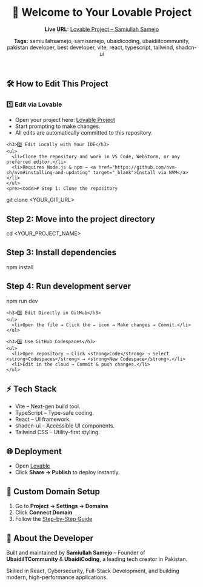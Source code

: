 <!DOCTYPE html>
<html lang="en">
<head>
  <meta charset="UTF-8" />
  <meta name="viewport" content="width=device-width, initial-scale=1.0" />
  <meta name="description" content="Samiullah Samejo | Best Developer in Pakistan | Founder of UbaidiITCommunity and UbaidiCoding | React, TypeScript, Tailwind, Vite, shadcn-ui projects." />
  <meta name="keywords" content="samiullahsamejo, samisamejo, ubaidicoding, ubaidiitcommunity, pakistan best developer, react developer, vite, tailwind, typescript, shadcn-ui" />
  <meta name="author" content="Samiullah Samejo" />
  <meta property="og:title" content="Lovable Project – Samiullah Samejo" />
  <meta property="og:description" content="Modern React + Tailwind project by Samiullah Samejo – Founder of UbaidiITCommunity and UbaidiCoding." />
  <meta property="og:url" content="https://lovable.dev/projects/c2ac9644-1537-4fcb-9bf2-ac48b62c1768" />
  <meta property="og:type" content="website" />
  <meta property="og:image" content="https://ubaidicoding.com/assets/og-image.png" />
  <meta name="twitter:card" content="summary_large_image" />
  <meta name="twitter:title" content="Lovable Project – Samiullah Samejo" />
  <meta name="twitter:description" content="Built with Vite, React, TypeScript, Tailwind, shadcn-ui by Samiullah Samejo." />
  <meta name="twitter:image" content="https://ubaidicoding.com/assets/og-image.png" />

</head>
<body>
  <header>
    <h1>🚀 Welcome to Your Lovable Project</h1>
    <p><strong>Live URL:</strong> <a href="https://lovable.dev/projects/c2ac9644-1537-4fcb-9bf2-ac48b62c1768" target="_blank">Lovable Project – Samiullah Samejo</a></p>
    <p><strong>Tags:</strong> samiullahsamejo, samisamejo, ubaidicoding, ubaidiitcommunity, pakistan developer, best developer, vite, react, typescript, tailwind, shadcn-ui</p>
  </header>

  <section class="section">
    <h2>🛠 How to Edit This Project</h2>
    <h3>1️⃣ Edit via Lovable</h3>
    <ul>
      <li>Open your project here: <a href="https://lovable.dev/projects/c2ac9644-1537-4fcb-9bf2-ac48b62c1768" target="_blank">Lovable Project</a></li>
      <li>Start prompting to make changes.</li>
      <li>All edits are automatically committed to this repository.</li>
    </ul>

    <h3>2️⃣ Edit Locally with Your IDE</h3>
    <ul>
      <li>Clone the repository and work in VS Code, WebStorm, or any preferred editor.</li>
      <li>Requires Node.js & npm → <a href="https://github.com/nvm-sh/nvm#installing-and-updating" target="_blank">Install via NVM</a></li>
    </ul>
    <pre><code># Step 1: Clone the repository
git clone &lt;YOUR_GIT_URL&gt;

# Step 2: Move into the project directory
cd &lt;YOUR_PROJECT_NAME&gt;

# Step 3: Install dependencies
npm install

# Step 4: Run development server
npm run dev</code></pre>

    <h3>3️⃣ Edit Directly in GitHub</h3>
    <ul>
      <li>Open the file → Click the ✏️ icon → Make changes → Commit.</li>
    </ul>

    <h3>4️⃣ Use GitHub Codespaces</h3>
    <ul>
      <li>Open repository → Click <strong>Code</strong> → Select <strong>Codespaces</strong> → <strong>New Codespace</strong>.</li>
      <li>Edit in the cloud → Commit & push changes.</li>
    </ul>
  </section>

  <section class="section">
    <h2>⚡ Tech Stack</h2>
    <ul>
      <li>Vite – Next-gen build tool.</li>
      <li>TypeScript – Type-safe coding.</li>
      <li>React – UI framework.</li>
      <li>shadcn-ui – Accessible UI components.</li>
      <li>Tailwind CSS – Utility-first styling.</li>
    </ul>
  </section>

  <section class="section">
    <h2>🌐 Deployment</h2>
    <ul>
      <li>Open <a href="https://lovable.dev/projects/c2ac9644-1537-4fcb-9bf2-ac48b62c1768" target="_blank">Lovable</a></li>
      <li>Click <strong>Share → Publish</strong> to deploy instantly.</li>
    </ul>
  </section>

  <section class="section">
    <h2>🔗 Custom Domain Setup</h2>
    <ol>
      <li>Go to <strong>Project → Settings → Domains</strong></li>
      <li>Click <strong>Connect Domain</strong></li>
      <li>Follow the <a href="https://docs.lovable.dev/tips-tricks/custom-domain#step-by-step-guide" target="_blank">Step-by-Step Guide</a></li>
    </ol>
  </section>

  <section class="section">
    <h2>📣 About the Developer</h2>
    <p>Built and maintained by <strong>Samiullah Samejo</strong> – Founder of <strong>UbaidiITCommunity</strong> & <strong>UbaidiCoding</strong>, a leading tech creator in Pakistan.</p>
    <p>Skilled in React, Cybersecurity, Full-Stack Development, and building modern, high-performance applications.</p>
  </section>
</body>
</html>
